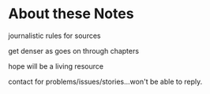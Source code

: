 
# About these Notes

journalistic rules for sources

get denser as goes on through chapters

hope will be a living resource

contact for problems/issues/stories...won't be able to reply.



